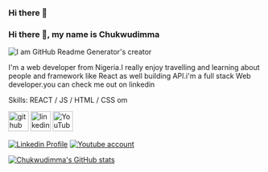 ### Hi there 👋 


### Hi there 👋, my name is Chukwudimma

![I am GitHub Readme Generator's creator](https://media.licdn.com/dms/image/D4E22AQEN5sh8m3v02Q/feedshare-shrink_800/0/1707910157858?e=1710979200&v=beta&t=Oa8UkMWTIEVyv0U_K8BqS873hf-ZVo1HfcdbhJAcd-Y)

 I'm a web developer from Nigeria.I really enjoy travelling and learning about people and framework like React as well building API.i'm a full stack Web developer.you can check me out on linkedin

Skills: REACT / JS / HTML / CSS
om 


[<img src='https://cdn.jsdelivr.net/npm/simple-icons@3.0.1/icons/github.svg' alt='github' height='40'>](https://github.com/Chukwudimma-Ani)  [<img src='https://cdn.jsdelivr.net/npm/simple-icons@3.0.1/icons/linkedin.svg' alt='linkedin' height='40'>](https://www.linkedin.com/in/https://www.linkedin.com/in/ani-chukwudimma-675395213?utm_source=share&utm_campaign=share_via&utm_content=profile&utm_medium=ios_app/)  [<img src='https://cdn.jsdelivr.net/npm/simple-icons@3.0.1/icons/youtube.svg' alt='YouTube' height='40'>](https://www.youtube.com/channel/http://www.youtube.com/@anidimma6473)  


[![Linkedin Profile](https://github.com/Chukwudimma-Ani/Chukwudimma-Ani/assets/152604214/241938c3-38d9-4c90-bd3a-cae96a07df6a)](https://www.linkedin.com/in/ani-chukwudimma-675395213?utm_source=share&utm_campaign=share_via&utm_content=profile&utm_medium=ios_app)
[![Youtube account](https://github.com/Chukwudimma-Ani/Chukwudimma-Ani/assets/152604214/1e712b87-2d13-4e97-b70e-a5de5f47f5ff)](http://www.youtube.com/@anidimma6473)


[![Chukwudimma's GitHub stats](https://github-readme-stats.vercel.app/api?username=Chukwudimma-Ani)](https://github.com/Chukwudimma-Ani/github-readme-stats)
